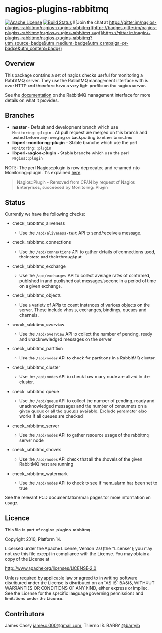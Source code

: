 nagios-plugins-rabbitmq
=======================
[![Apache License](http://img.shields.io/badge/license-APACHE2-blue.svg)](https://www.apache.org/licenses/LICENSE-2.0.html)&nbsp;[![Build Status](https://travis-ci.org/nagios-plugins-rabbitmq/nagios-plugins-rabbitmq.svg?branch=master)](https://travis-ci.org/nagios-plugins-rabbitmq/nagios-plugins-rabbitmq)&nbsp;[![Join the chat at https://gitter.im/nagios-plugins-rabbitmq/nagios-plugins-rabbitmq](https://badges.gitter.im/nagios-plugins-rabbitmq/nagios-plugins-rabbitmq.svg)](https://gitter.im/nagios-plugins-rabbitmq/nagios-plugins-rabbitmq?utm_source=badge&utm_medium=badge&utm_campaign=pr-badge&utm_content=badge)

Overview
--------
This package contains a set of nagios checks useful for monitoring a
RabbitMQ server. They use the RabbitMQ management interface with is over
HTTP and therefore have a very light profile on the nagios server.

See the [documentation](http://www.rabbitmq.com/management.html) on the
RabbitMQ management interface for more details on what it provides.

Branches
--------
- **master** - Default and development branch which use ``Monitoring::plugin`` . All pull request are merged on this branch and tested before any merging or backporting to other branches
- **libperl-monitoring-plugin** - Stable branche which use the perl ``Monitoring::plugin``
- **libperl-nagios-plugin** - Stable branche which  use the perl ``Nagios::plugin``

NOTE: The perl Nagios::plugin is now deprecated and renamed into Monitoring::plugin. It's explained [here](http://search.cpan.org/~mstrout/Nagios-Plugin-0.990001/lib/Nagios/Plugin.pm).
> Nagios::Plugin - Removed from CPAN by request of Nagios Enterprises, succeeded by Monitoring::Plugin

Status
------
Currently we have the following checks:

- check\_rabbitmq\_aliveness
  - Use the `/api/aliveness-test` API to send/receive a message.

- check\_rabbitmq\_connections
  - Use the `/api/connections` API to gather details of connections used,
    their state and their throughput

- check\_rabbitmq\_exchange
  - Use the `/api/exchanges` API to collect average rates of confirmed, published in and published out
    messages/second in a period of time on a given exchange.

- check\_rabbitmq\_objects
  - Use a variety of APIs to count instances of various objects on the
    server. These include vhosts, exchanges, bindings, queues and
    channels.

- check\_rabbitmq\_overview
  - Use the `/api/overview` API to collect the number of pending, ready
    and unacknowledged messages on the server

- check\_rabbitmq\_partition
  - Use the `/api/nodes` API to check for partitions in a RabbitMQ cluster.

- check\_rabbitmq\_cluster
  - Use the `/api/nodes` API to check how many node are alived in the cluster.

- check\_rabbitmq\_queue
  - Use the `/api/queue` API to collect the number of pending, ready and
    unacknowledged messages and the number of consumers on a given queue or
    all the queues available. Exclude parameter also works if all queues
    are checked

- check\_rabbitmq\_server
  - Use the `/api/nodes` API to gather resource usage of the rabbitmq server
    node

- check\_rabbitmq\_shovels
  - Use the `/api/nodes` API check that all the shovels of the given RabbitMQ
    host are running

- check\_rabbitmq\_watermark
  - Use the `/api/nodes` API to check to see if mem_alarm has been set to true

See the relevant POD documentation/man pages for more information on usage.

Licence
-------
This file is part of nagios-plugins-rabbitmq.

Copyright 2010, Platform 14.

Licensed under the Apache License, Version 2.0 (the "License");
you may not use this file except in compliance with the License.
You may obtain a copy of the License at

   http://www.apache.org/licenses/LICENSE-2.0

Unless required by applicable law or agreed to in writing, software
distributed under the License is distributed on an "AS IS" BASIS,
WITHOUT WARRANTIES OR CONDITIONS OF ANY KIND, either express or implied.
See the License for the specific language governing permissions and
limitations under the License.

Contributors
------------

James Casey <jamesc.000@gmail.com>, Thierno IB. BARRY [@barryib](https://github.com/barryib)